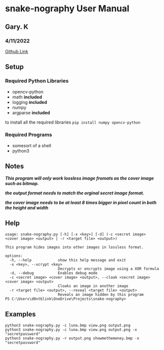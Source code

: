 # snake-nography User Manual
## Gary. K
### 4/11/2022

[Github Link](https://github.com/d0ntblink/snake-nography)

## Setup

### Required Python Libraries

*  opencv-python
*  math **included**
*  logging **included**
*  numpy
*  argparse **included**
  
to install all the required libraries
`pip install numpy opencv-python`

### Required Programs

* somesort of a shell
* python3

## Notes

***This program will only work lossless image fromats as the cover image such as bitmap.***

***the output format needs to match the orginal secret image format.***

***the cover image needs to be at least 8 times bigger in pixel count in both the height and width***

## Help
```
usage: snake-nography.py [-h] [-x <key>] [-d] (-c <secret image> <cover image> <output> | -r <target file> <output>)

This program hides images into other images in lossless format.

options:
  -h, --help            show this help message and exit
  -x <key>, --xcrypt <key>
                        Decrypts or encrypts image using a XOR formula
  -d, --debug           Enables debug mode
  -c <secret image> <cover image> <output>, --cloak <secret image> <cover image> <output>
                        Cloaks an image in another image
  -r <target file> <output>, --reveal <target file> <output>
                        Reveals an image hidden by this program
PS C:\Users\d0ntblink\OneDrive\Projects\snake-nography> 

```

## Examples

```
python3 snake-nography.py -c luna.bmp view.png output.png
python3 snake-nography.py -c luna.bmp view.png output.png -x "secretpassword"
python3 snake-nography.py -r output.png showmethemoney.bmp -x "secretpassword"
```